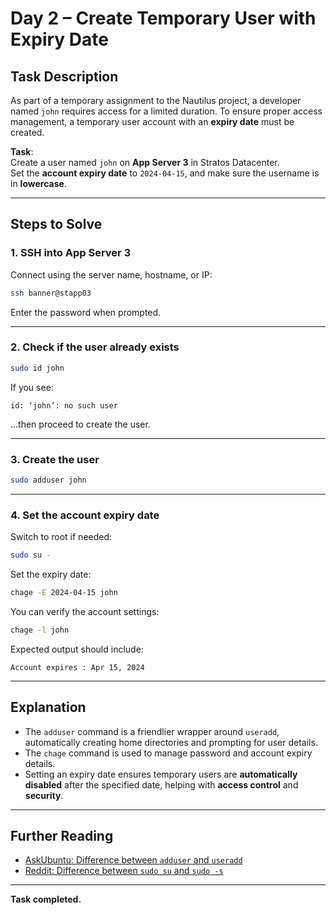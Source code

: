 # Day 2 – Create Temporary User with Expiry Date

## Task Description

As part of a temporary assignment to the Nautilus project, a developer named `john` requires access for a limited duration. To ensure proper access management, a temporary user account with an **expiry date** must be created.

**Task**:  
Create a user named `john` on **App Server 3** in Stratos Datacenter.  
Set the **account expiry date** to `2024-04-15`, and make sure the username is in **lowercase**.

---

## Steps to Solve

### 1. SSH into App Server 3

Connect using the server name, hostname, or IP:

```bash
ssh banner@stapp03
```

Enter the password when prompted.

---

### 2. Check if the user already exists

```bash
sudo id john
```

If you see:
```
id: ‘john’: no such user
```
…then proceed to create the user.

---

### 3. Create the user

```bash
sudo adduser john
```

---

### 4. Set the account expiry date

Switch to root if needed:

```bash
sudo su -
```

Set the expiry date:

```bash
chage -E 2024-04-15 john
```

You can verify the account settings:

```bash
chage -l john
```

Expected output should include:

```
Account expires : Apr 15, 2024
```

---

## Explanation

- The `adduser` command is a friendlier wrapper around `useradd`, automatically creating home directories and prompting for user details.
- The `chage` command is used to manage password and account expiry details.
- Setting an expiry date ensures temporary users are **automatically disabled** after the specified date, helping with **access control** and **security**.

---

## Further Reading

- [AskUbuntu: Difference between `adduser` and `useradd`](https://askubuntu.com/questions/345974/what-is-the-difference-between-adduser-and-useradd)
- [Reddit: Difference between `sudo su` and `sudo -s`](https://www.reddit.com/r/linux4noobs/comments/143aw0g/difference_between_sudo_su_and_sudo_su/)

---

**Task completed.**
